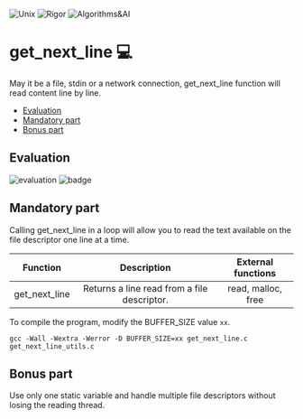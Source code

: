 ![Unix](https://img.shields.io/badge/Unix-306998) ![Rigor](https://img.shields.io/badge/Rigor-306998) ![Algorithms&AI](https://img.shields.io/badge/Algorithms&AI-306998)

# get_next_line 💻
May it be a file, stdin or a network connection, get_next_line function will read content line by line.

- [Evaluation](https://github.com/denisgodoy/42-gnl#evaluation)
- [Mandatory part](https://github.com/denisgodoy/42-gnl#mandatory-part)
- [Bonus part](https://github.com/denisgodoy/42-gnl#bonus-part)

## Evaluation
![evaluation](https://user-images.githubusercontent.com/56933400/131925748-9e4015a1-05bb-4b58-864c-08deec8d560e.png)
![badge](https://game.42sp.org.br/static/assets/achievements/get_next_linem.png)

## Mandatory part
Calling get_next_line in a loop will allow you to read the text available on the file descriptor one line at a time.

| Function 	|  Description  |    External functions   	|
|:--------:	|:------------:	|:------------:	|
|  get_next_line  	|Returns a line read from a file descriptor.|   read, malloc, free   	|

To compile the program, modify the BUFFER_SIZE value `xx`.
```shell
gcc -Wall -Wextra -Werror -D BUFFER_SIZE=xx get_next_line.c get_next_line_utils.c
```

## Bonus part
Use only one static variable and handle multiple file descriptors without losing the reading thread.
